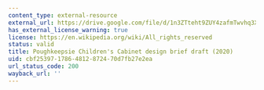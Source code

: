 ```yaml
---
content_type: external-resource
external_url: https://drive.google.com/file/d/1n3ZTteht9ZUY4zafmTwvhq3XIcyzVT7p/view
has_external_license_warning: true
license: https://en.wikipedia.org/wiki/All_rights_reserved
status: valid
title: Poughkeepsie Children's Cabinet design brief draft (2020)
uid: cbf25397-1786-4812-8724-70d7fb27e2ea
url_status_code: 200
wayback_url: ''
---
```


